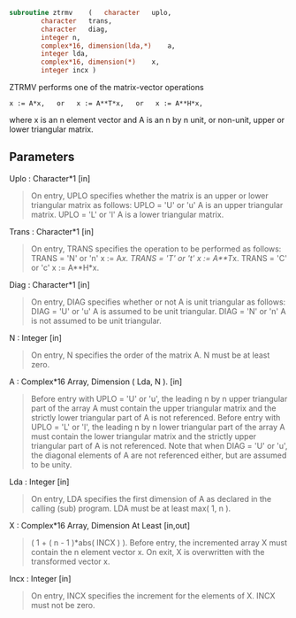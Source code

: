 ```fortran
subroutine ztrmv	(	character	uplo,
		character	trans,
		character	diag,
		integer	n,
		complex*16, dimension(lda,*)	a,
		integer	lda,
		complex*16, dimension(*)	x,
		integer	incx )
```

 ZTRMV  performs one of the matrix-vector operations

    x := A*x,   or   x := A**T*x,   or   x := A**H*x,

 where x is an n element vector and  A is an n by n unit, or non-unit,
 upper or lower triangular matrix.

## Parameters
Uplo : Character*1 [in]
> On entry, UPLO specifies whether the matrix is an upper or
> lower triangular matrix as follows:
> UPLO = 'U' or 'u'   A is an upper triangular matrix.
> UPLO = 'L' or 'l'   A is a lower triangular matrix.

Trans : Character*1 [in]
> On entry, TRANS specifies the operation to be performed as
> follows:
> TRANS = 'N' or 'n'   x := A*x.
> TRANS = 'T' or 't'   x := A**T*x.
> TRANS = 'C' or 'c'   x := A**H*x.

Diag : Character*1 [in]
> On entry, DIAG specifies whether or not A is unit
> triangular as follows:
> DIAG = 'U' or 'u'   A is assumed to be unit triangular.
> DIAG = 'N' or 'n'   A is not assumed to be unit
> triangular.

N : Integer [in]
> On entry, N specifies the order of the matrix A.
> N must be at least zero.

A : Complex*16 Array, Dimension ( Lda, N ). [in]
> Before entry with  UPLO = 'U' or 'u', the leading n by n
> upper triangular part of the array A must contain the upper
> triangular matrix and the strictly lower triangular part of
> A is not referenced.
> Before entry with UPLO = 'L' or 'l', the leading n by n
> lower triangular part of the array A must contain the lower
> triangular matrix and the strictly upper triangular part of
> A is not referenced.
> Note that when  DIAG = 'U' or 'u', the diagonal elements of
> A are not referenced either, but are assumed to be unity.

Lda : Integer [in]
> On entry, LDA specifies the first dimension of A as declared
> in the calling (sub) program. LDA must be at least
> max( 1, n ).

X : Complex*16 Array, Dimension At Least [in,out]
> ( 1 + ( n - 1 )*abs( INCX ) ).
> Before entry, the incremented array X must contain the n
> element vector x. On exit, X is overwritten with the
> transformed vector x.

Incx : Integer [in]
> On entry, INCX specifies the increment for the elements of
> X. INCX must not be zero.

